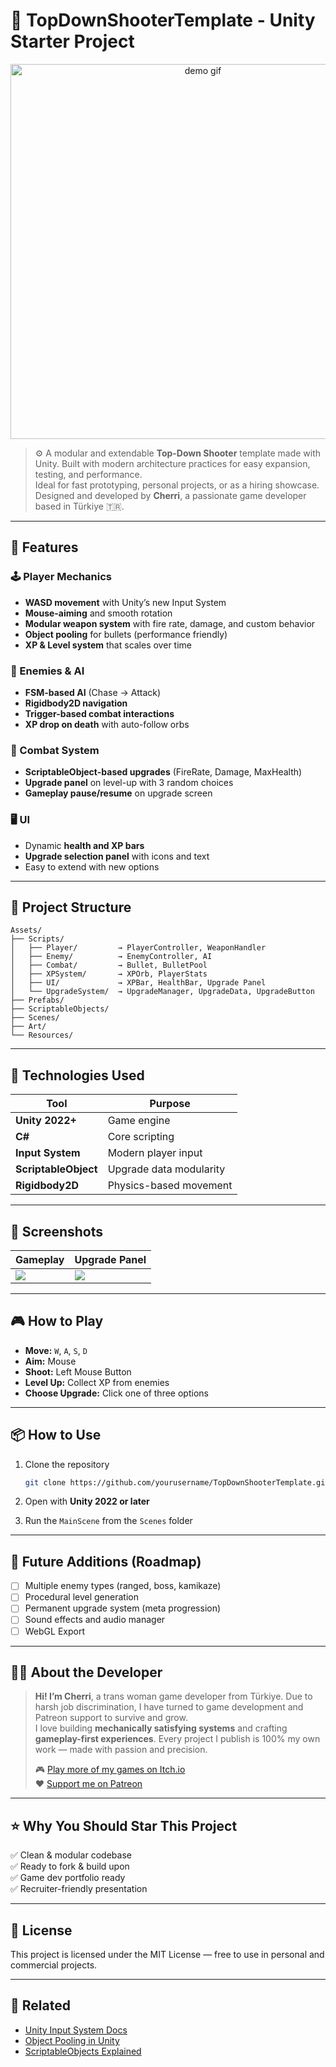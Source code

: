 # 🧠 TopDownShooterTemplate - Unity Starter Project

<p align="center">
  <img src="https://i.imgur.com/OB1RUTo.gif" width="600" alt="demo gif">
</p>

> ⚙️ A modular and extendable **Top-Down Shooter** template made with Unity. Built with modern architecture practices for easy expansion, testing, and performance.  
> Ideal for fast prototyping, personal projects, or as a hiring showcase. Designed and developed by **Cherri**, a passionate game developer based in Türkiye 🇹🇷.

---

## 🚀 Features

### 🕹️ Player Mechanics
- **WASD movement** with Unity’s new Input System
- **Mouse-aiming** and smooth rotation
- **Modular weapon system** with fire rate, damage, and custom behavior
- **Object pooling** for bullets (performance friendly)
- **XP & Level system** that scales over time

### 👾 Enemies & AI
- **FSM-based AI** (Chase → Attack)
- **Rigidbody2D navigation**
- **Trigger-based combat interactions**
- **XP drop on death** with auto-follow orbs

### 🎯 Combat System
- **ScriptableObject-based upgrades** (FireRate, Damage, MaxHealth)
- **Upgrade panel** on level-up with 3 random choices
- **Gameplay pause/resume** on upgrade screen

### 🖥️ UI
- Dynamic **health and XP bars**
- **Upgrade selection panel** with icons and text
- Easy to extend with new options

---

## 📂 Project Structure

```plaintext
Assets/
├── Scripts/
│   ├── Player/         → PlayerController, WeaponHandler
│   ├── Enemy/          → EnemyController, AI
│   ├── Combat/         → Bullet, BulletPool
│   ├── XPSystem/       → XPOrb, PlayerStats
│   ├── UI/             → XPBar, HealthBar, Upgrade Panel
│   └── UpgradeSystem/  → UpgradeManager, UpgradeData, UpgradeButton
├── Prefabs/
├── ScriptableObjects/
├── Scenes/
├── Art/
└── Resources/
```

---

## 🔧 Technologies Used

| Tool              | Purpose                          |
|------------------|----------------------------------|
| **Unity 2022+**  | Game engine                      |
| **C#**           | Core scripting                   |
| **Input System** | Modern player input              |
| **ScriptableObject** | Upgrade data modularity     |
| **Rigidbody2D**  | Physics-based movement           |

---

## 📸 Screenshots

| Gameplay | Upgrade Panel |
|---------|----------------|
| ![](https://i.imgur.com/tMNp74Y.png) | ![](https://i.imgur.com/RLFz7tK.png) |

---

## 🎮 How to Play

- **Move:** `W`, `A`, `S`, `D`
- **Aim:** Mouse
- **Shoot:** Left Mouse Button
- **Level Up:** Collect XP from enemies
- **Choose Upgrade:** Click one of three options

---

## 📦 How to Use

1. Clone the repository  
   ```bash
   git clone https://github.com/yourusername/TopDownShooterTemplate.git
   ```

2. Open with **Unity 2022 or later**

3. Run the `MainScene` from the `Scenes` folder

---

## 🧪 Future Additions (Roadmap)

- [ ] Multiple enemy types (ranged, boss, kamikaze)
- [ ] Procedural level generation
- [ ] Permanent upgrade system (meta progression)
- [ ] Sound effects and audio manager
- [ ] WebGL Export

---

## 🧑‍💻 About the Developer

> **Hi! I’m Cherri**, a trans woman game developer from Türkiye. Due to harsh job discrimination, I have turned to game development and Patreon support to survive and grow.  
> I love building **mechanically satisfying systems** and crafting **gameplay-first experiences**. Every project I publish is 100% my own work — made with passion and precision.  
>
> 🎮 [Play more of my games on Itch.io]((https://cerobaby.itch.io/))  
> ❤️ [Support me on Patreon]((https://www.patreon.com/c/cerenbeybi))

---

## ⭐ Why You Should Star This Project

✅ Clean & modular codebase  
✅ Ready to fork & build upon  
✅ Game dev portfolio ready  
✅ Recruiter-friendly presentation

---

## 📄 License

This project is licensed under the MIT License — free to use in personal and commercial projects.

---

## 🔗 Related

- [Unity Input System Docs](https://docs.unity3d.com/Packages/com.unity.inputsystem@1.0/manual/index.html)  
- [Object Pooling in Unity](https://learn.unity.com/tutorial/introduction-to-object-pooling)  
- [ScriptableObjects Explained](https://www.youtube.com/watch?v=6YQUu5Lqsbk)
